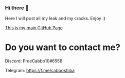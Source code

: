 ### Hi there 👋

Here I will post all my leak and my cracks. Enjoy :)

[This is my main GitHub Page](https://github.com/CabboShiba)

# Do you want to contact me?

Discord: FreeCabbo10#6558

Telegram: https://t.me/cabboshiba
